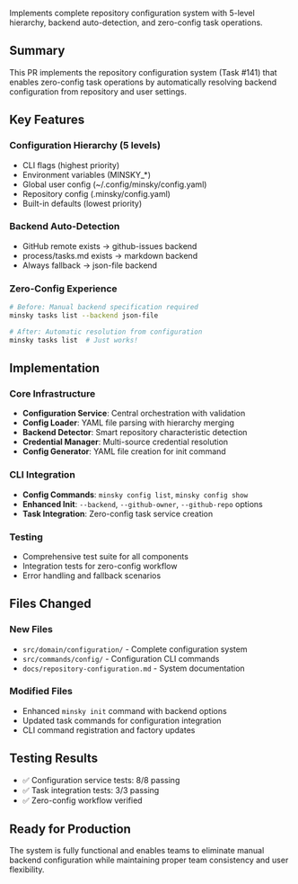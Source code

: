 Implements complete repository configuration system with 5-level hierarchy, backend auto-detection, and zero-config task operations.

## Summary

This PR implements the repository configuration system (Task #141) that enables zero-config task operations by automatically resolving backend configuration from repository and user settings.

## Key Features

### Configuration Hierarchy (5 levels)
- CLI flags (highest priority)
- Environment variables (MINSKY_*)
- Global user config (~/.config/minsky/config.yaml)
- Repository config (.minsky/config.yaml) 
- Built-in defaults (lowest priority)

### Backend Auto-Detection
- GitHub remote exists → github-issues backend
- process/tasks.md exists → markdown backend
- Always fallback → json-file backend

### Zero-Config Experience
```bash
# Before: Manual backend specification required
minsky tasks list --backend json-file

# After: Automatic resolution from configuration
minsky tasks list  # Just works!
```

## Implementation

### Core Infrastructure
- **Configuration Service**: Central orchestration with validation
- **Config Loader**: YAML file parsing with hierarchy merging
- **Backend Detector**: Smart repository characteristic detection
- **Credential Manager**: Multi-source credential resolution
- **Config Generator**: YAML file creation for init command

### CLI Integration
- **Config Commands**: `minsky config list`, `minsky config show`
- **Enhanced Init**: `--backend`, `--github-owner`, `--github-repo` options
- **Task Integration**: Zero-config task service creation

### Testing
- Comprehensive test suite for all components
- Integration tests for zero-config workflow
- Error handling and fallback scenarios

## Files Changed

### New Files
- `src/domain/configuration/` - Complete configuration system
- `src/commands/config/` - Configuration CLI commands
- `docs/repository-configuration.md` - System documentation

### Modified Files
- Enhanced `minsky init` command with backend options
- Updated task commands for configuration integration
- CLI command registration and factory updates

## Testing Results
- ✅ Configuration service tests: 8/8 passing
- ✅ Task integration tests: 3/3 passing
- ✅ Zero-config workflow verified

## Ready for Production
The system is fully functional and enables teams to eliminate manual backend configuration while maintaining proper team consistency and user flexibility.
